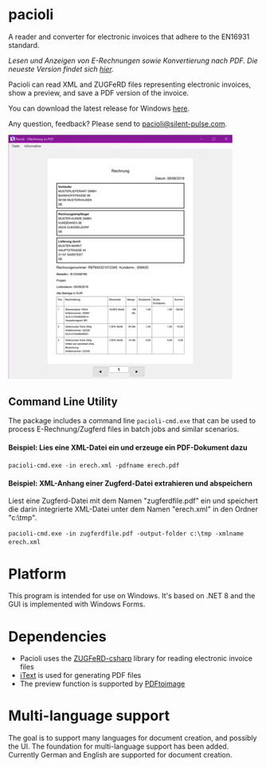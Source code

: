 # pacioli
A reader and converter for electronic invoices that adhere to the EN16931 standard.

_Lesen und Anzeigen von E-Rechnungen sowie Konvertierung nach PDF. Die neueste Version findet sich [hier](https://github.com/koozala/pacioli/releases/latest)._

Pacioli can read XML and ZUGFeRD files representing electronic invoices, show a preview, and save a PDF version of the invoice.

You can download the latest release for Windows [here](https://github.com/koozala/pacioli/releases/latest).

Any question, feedback? Please send to [pacioli@silent-pulse.com](mailto:pacioli@silent-pulse.com).

<img src="https://github.com/koozala/pacioli/blob/main/doc/Pacioli_Screenshot_1.png" width="450">

## Command Line Utility

The package includes a command line `pacioli-cmd.exe` that can be used to process E-Rechnung/Zugferd files in batch jobs and similar scenarios.

#### Beispiel: Lies eine XML-Datei ein und erzeuge ein PDF-Dokument dazu

`pacioli-cmd.exe -in erech.xml -pdfname erech.pdf`


#### Beispiel: XML-Anhang einer Zugferd-Datei extrahieren und abspeichern

Liest eine Zugferd-Datei mit dem Namen "zugferdfile.pdf" ein und speichert die darin integrierte XML-Datei unter dem Namen "erech.xml" in den Ordner "c:\tmp".

`pacioli-cmd.exe -in zugferdfile.pdf -output-folder c:\tmp -xmlname erech.xml`




# Platform
This program is intended for use on Windows. It's based on .NET 8 and the GUI is implemented with Windows Forms.

# Dependencies
* Pacioli uses the [ZUGFeRD-csharp](https://github.com/stephanstapel/ZUGFeRD-csharp) library for reading electronic invoice files
* [iText](https://itextpdf.com/) is used for generating PDF files
* The preview function is supported by [PDFtoimage](https://github.com/sungaila/PDFtoImage) 

# Multi-language support

The goal is to support many languages for document creation, and possibly the UI. The foundation for multi-language support has been added. Currently German and English are supported for document creation.


